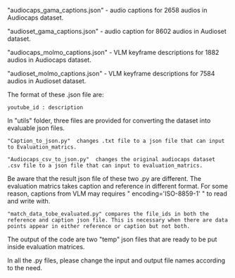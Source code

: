 "audiocaps_gama_captions.json" - audio captions for 2658 audios in Audiocaps dataset.

"audioset_gama_captions.json" - audio caption for 8602 audios in Audioset dataset.

"audiocaps_molmo_captions.json" - VLM keyframe descriptions for 1882 audios in Audiocaps dataset.

"audioset_molmo_captions.json" - VLM keyframe descriptions for 7584 audios in Audioset dataset.



The format of these .json file are:

	youtube_id : description

In "utils" folder, three files are provided for converting the dataset into evaluable json files.

	"Caption_to_json.py"  changes .txt file to a json file that can input to Evaluation_matrics.
	
	"Audiocaps_csv_to_json.py"  changes the original audiocaps dataset .csv file to a json file that can input to evaluation_matrics.

Be aware that the result json file of these two .py are different. The evaluation matrics takes caption and reference in different format.
For some reason, captions from VLM may requires " encoding='ISO-8859-1' " to read and write with.

	"match_data_tobe_evaluated.py" compares the file_ids in both the reference and caption json file. This is necessary when there are data points appear in either reference or caption but not both. 
The output of the code are two "temp" json files that are ready to be put inside evaluation matrices.

In all the .py files, please change the input and output file names according to the need.
